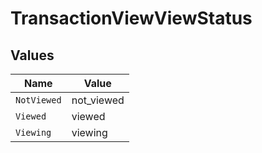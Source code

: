 # TransactionViewViewStatus


## Values

| Name        | Value       |
| ----------- | ----------- |
| `NotViewed` | not_viewed  |
| `Viewed`    | viewed      |
| `Viewing`   | viewing     |